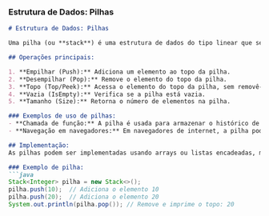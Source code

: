 
### Estrutura de Dados: Pilhas

```markdown
# Estrutura de Dados: Pilhas

Uma pilha (ou **stack**) é uma estrutura de dados do tipo linear que segue o princípio de **último a entrar, primeiro a sair (LIFO)**. Isso significa que o último elemento a ser inserido é o primeiro a ser removido. Imagine uma pilha de livros: você coloca o livro no topo e retira o livro do topo quando precisa.

## Operações principais:

1. **Empilhar (Push):** Adiciona um elemento ao topo da pilha.
2. **Desempilhar (Pop):** Remove o elemento do topo da pilha.
3. **Topo (Top/Peek):** Acessa o elemento do topo da pilha, sem removê-lo.
4. **Vazia (IsEmpty):** Verifica se a pilha está vazia.
5. **Tamanho (Size):** Retorna o número de elementos na pilha.

### Exemplos de uso de pilhas:
- **Chamada de função:** A pilha é usada para armazenar o histórico de chamadas de função durante a execução de um programa.
- **Navegação em navegadores:** Em navegadores de internet, a pilha pode ser usada para gerenciar o histórico de páginas visitadas, permitindo que o usuário volte à página anterior.

## Implementação:
As pilhas podem ser implementadas usando arrays ou listas encadeadas, mas as listas encadeadas são mais eficientes, pois não precisam de um tamanho fixo.

### Exemplo de pilha:
```java
Stack<Integer> pilha = new Stack<>();
pilha.push(10);  // Adiciona o elemento 10
pilha.push(20);  // Adiciona o elemento 20
System.out.println(pilha.pop()); // Remove e imprime o topo: 20
